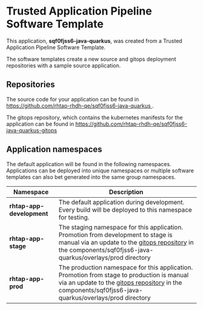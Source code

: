 # Trusted Application Pipeline Software Template

This application, **sqf0fjss6-java-quarkus**, was created from a Trusted Application Pipeline Software Template.

The software templates create a new source and gitops deployment repositories with a sample source application. 

## Repositories

The source code for your application can be found in [https://github.com/rhtap-rhdh-qe/sqf0fjss6-java-quarkus ](https://github.com/rhtap-rhdh-qe/sqf0fjss6-java-quarkus ).
 
The gitops repository, which contains the kubernetes manifests for the application can be found in 
[https://github.com/rhtap-rhdh-qe/sqf0fjss6-java-quarkus-gitops ](https://github.com/rhtap-rhdh-qe/sqf0fjss6-java-quarkus-gitops ) 

## Application namespaces 

The default application will be found in the following namespaces. Applications can be deployed into unique namespaces or multiple software templates can also bet generated into the same group namespaces.  

|  Namespace   |  Description   |  
| -------- | -------- |   
| **rhtap-app-development** | The default application during development. Every build will be deployed to this namespace for testing. | 
| **rhtap-app-stage** | The staging namespace for this application. Promotion from development to stage is manual via an update to the [gitops repository](https://github.com/rhtap-rhdh-qe/sqf0fjss6-java-quarkus-gitops ) in the components/sqf0fjss6-java-quarkus/overlays/prod directory |  
| **rhtap-app-prod** | The production namespace for this application. Promotion from stage to production is manual via an update to the [gitops repository](https://github.com/rhtap-rhdh-qe/sqf0fjss6-java-quarkus-gitops ) in the components/sqf0fjss6-java-quarkus/overlays/prod directory | 